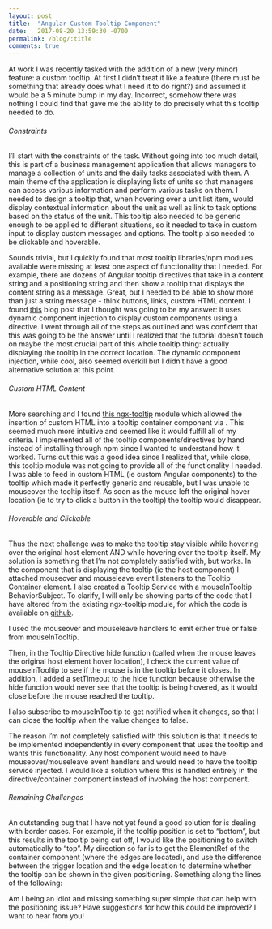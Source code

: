 ```yaml
---
layout: post
title:  "Angular Custom Tooltip Component"
date:   2017-08-20 13:59:30 -0700
permalink: /blog/:title
comments: true
---
```


At work I was recently tasked with the addition of a new (very minor) feature: a custom tooltip. At first I didn’t treat it like a feature (there must be something that already does what I need it to do right?) and assumed it would be a 5 minute bump in my day. Incorrect, somehow there was nothing I could find that gave me the ability to do precisely what this tooltip needed to do.

###### Constraints

I’ll start with the constraints of the task. Without going into too much detail, this is part of a business management application that allows managers to manage a collection of units and the daily tasks associated with them. A main theme of the application is displaying lists of units so that managers can access various information and perform various tasks on them. I needed to design a tooltip that, when hovering over a unit list item, would display contextual information about the unit as well as link to task options based on the status of the unit. This tooltip also needed to be generic enough to be applied to different situations, so it needed to take in custom input to display custom messages and options. The tooltip also needed to be clickable and hoverable.

Sounds trivial, but I quickly found that most tooltip libraries/npm modules available were missing at least one aspect of functionality that I needed. For example, there are dozens of Angular tooltip directives that take in a content string and a positioning string and then show a tooltip that displays the content string as a message. Great, but I needed to be able to show more than just a string message - think buttons, links, custom HTML content. I found [this](https://medium.com/@amcdnl/building-tooltips-for-angular2-396320fa938f) blog post that I thought was going to be my answer: it uses dynamic component injection to display custom components using a directive. I went through all of the steps as outlined and was confident that this was going to be the answer until I realized that the tutorial doesn’t touch on maybe the most crucial part of this whole tooltip thing: actually displaying the tooltip in the correct location. The dynamic component injection, while cool, also seemed overkill but I didn’t have a good alternative solution at this point.

###### Custom HTML Content

More searching and I found [this ngx-tooltip](https://github.com/pleerock/ngx-tooltip) module which allowed the insertion of custom HTML into a tooltip container component via <ng-content>. This seemed much more intuitive and seemed like it would fulfill all of my criteria. I implemented all of the tooltip components/directives by hand instead of installing through npm since I wanted to understand how it worked. Turns out this was a good idea since I realized that, while close, this tooltip module was not going to provide all of the functionality I needed. I was able to feed in custom HTML (ie custom Angular components) to the tooltip which made it perfectly generic and reusable, but I was unable to mouseover the tooltip itself. As soon as the mouse left the original hover location (ie to try to click a button in the tooltip) the tooltip would disappear.

###### Hoverable and Clickable

Thus the next challenge was to make the tooltip stay visible while hovering over the original host element AND while hovering over the tooltip itself. My solution is something that I’m not completely satisfied with, but works. In the component that is displaying the tooltip (ie the host component) I attached mouseover and mouseleave event listeners to the Tooltip Container element. I also created a Tooltip Service with a mouseInTooltip BehaviorSubject. To clarify, I will only be showing parts of the code that I have altered from the existing ngx-tooltip module, for which the code is available on [github](https://github.com/pleerock/ngx-tooltip).

<script src="https://gist.github.com/natmegs/b76c9dc1f498752d0f32f3500af1b011.js"></script>
<script src="https://gist.github.com/natmegs/707bc0340df4e660a1f1bbb6408def29.js"></script>

I used the mouseover and mouseleave handlers to emit either true or false from mouseInTooltip.

<script src="https://gist.github.com/natmegs/de61c47d350a6a58cf801b85971cf361.js"></script>

Then, in the Tooltip Directive hide function (called when the mouse leaves the original host element hover location), I check the current value of mouseInTooltip to see if the mouse is in the tooltip before it closes. In addition, I added a setTimeout to the hide function because otherwise the hide function would never see that the tooltip is being hovered, as it would close before the mouse reached the tooltip.

<script src="https://gist.github.com/natmegs/9f8d4ce21e5591a3092b4d43d99301fe.js"></script>

I also subscribe to mouseInTooltip to get notified when it changes, so that I can close the tooltip when the value changes to false.

<script src="https://gist.github.com/natmegs/cd972e21659cdebc59eec71f45b80f0a.js"></script>

The reason I’m not completely satisfied with this solution is that it needs to be implemented independently in every component that uses the tooltip and wants this functionality. Any host component would need to have mouseover/mouseleave event handlers and would need to have the tooltip service injected. I would like a solution where this is handled entirely in the directive/container component instead of involving the host component.


###### Remaining Challenges

An outstanding bug that I have not yet found a good solution for is dealing with border cases. For example, if the tooltip position is set to “bottom”, but this results in the tooltip being cut off, I would like the positioning to switch automatically to “top”. My direction so far is to get the ElementRef of the container component (where the edges are located), and use the difference between the trigger location and the edge location to determine whether the tooltip can be shown in the given positioning. Something along the lines of the following:

<script src="https://gist.github.com/natmegs/ebd6290a98d0cb4b9b262ef0566f4dfe.js"></script>

Am I being an idiot and missing something super simple that can help with the positioning issue? Have suggestions for how this could be improved? I want to hear from you!
